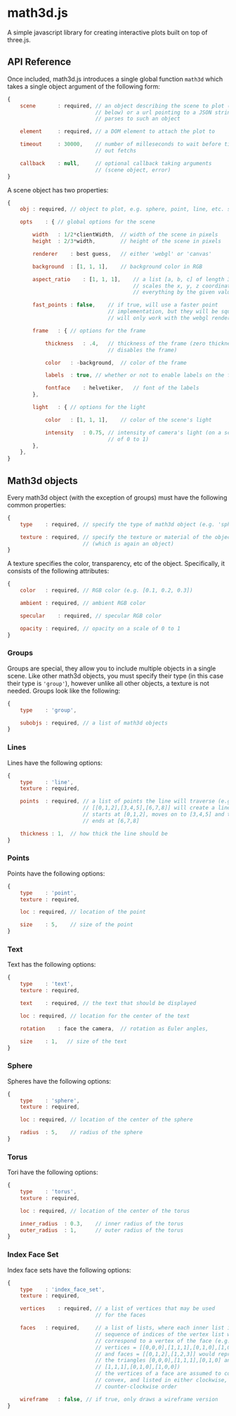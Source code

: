 # math3d.js

A simple javascript library for creating interactive plots built on top of
three.js.

## API Reference

Once included, math3d.js introduces a single global function `math3d` which
takes a single object argument of the following form:

```javascript
{
    scene       : required, // an object describing the scene to plot (see
                            // below) or a url pointing to a JSON string that
                            // parses to such an object

    element     : required, // a DOM element to attach the plot to

    timeout     : 30000,    // number of milleseconds to wait before timing
                            // out fetchs

    callback    : null,     // optional callback taking arguments
                            // (scene object, error)
}
```

A scene object has two properties:
```javascript
{
    obj : required, // object to plot, e.g. sphere, point, line, etc. see below

    opts    : { // global options for the scene

        width   : 1/2*clientWidth,  // width of the scene in pixels
        height  : 2/3*width,        // height of the scene in pixels

        renderer    : best guess,   // either 'webgl' or 'canvas'

        background  : [1, 1, 1],    // background color in RGB

        aspect_ratio    : [1, 1, 1],    // a list [a, b, c] of length 3, which
                                        // scales the x, y, z coordinates of
                                        // everything by the given values

        fast_points : false,    // if true, will use a faster point
                                // implementation, but they will be square and
                                // will only work with the webgl renderer

        frame   : { // options for the frame

            thickness   : .4,   // thickness of the frame (zero thickness
                                // disables the frame)

            color   : -background,  // color of the frame

            labels  : true, // whether or not to enable labels on the frame

            fontface    : helvetiker,   // font of the labels
        },

        light   : { // options for the light

            color   : [1, 1, 1],    // color of the scene's light

            intensity   : 0.75, // intensity of camera's light (on a scale
                                // of 0 to 1)
        },
    },
}
```

## Math3d objects

Every math3d object (with the exception of groups) must have the following
common properties:

```javascript
{
    type    : required, // specify the type of math3d object (e.g. 'sphere')

    texture : required, // specify the texture or material of the object
                        // (which is again an object)
}
```

A texture specifies the color, transparency, etc of the object. Specifically,
it consists of the following attributes:

```javascript
{
    color   : required, // RGB color (e.g. [0.1, 0.2, 0.3])

    ambient : required, // ambient RGB color

    specular    : required, // specular RGB color

    opacity : required, // opacity on a scale of 0 to 1
}
```

### Groups

Groups are special, they allow you to include multiple objects
in a single scene. Like other math3d objects, you must specify
their type (in this case their type is `'group'`), however
unlike all other objects, a texture is not needed. Groups
look like the following:

```javascript
{
    type    : 'group',

    subobjs : required, // a list of math3d objects
}
```

### Lines

Lines have the following options:

```javascript
{
    type    : 'line',
    texture : required,

    points  : required, // a list of points the line will traverse (e.g.
                        // [[0,1,2],[3,4,5],[6,7,8]] will create a line that
                        // starts at [0,1,2], moves on to [3,4,5] and then
                        // ends at [6,7,8]

    thickness : 1,  // how thick the line should be
}
```

### Points

Points have the following options:

```javascript
{
    type    : 'point',
    texture : required,

    loc : required, // location of the point

    size    : 5,    // size of the point
}
```

### Text

Text has the following options:

```javascript
{
    type    : 'text',
    texture : required,

    text    : required, // the text that should be displayed

    loc : required, // location for the center of the text

    rotation    : face the camera,  // rotation as Euler angles,

    size    : 1,   // size of the text
}
```

### Sphere

Spheres have the following options:

```javascript
{
    type    : 'sphere',
    texture : required,

    loc : required, // location of the center of the sphere

    radius  : 5,    // radius of the sphere
}
```

### Torus

Tori have the following options:

```javascript
{
    type    : 'torus',
    texture : required,

    loc : required, // location of the center of the torus

    inner_radius  : 0.3,    // inner radius of the torus
    outer_radius  : 1,      // outer radius of the torus
}
```

### Index Face Set

Index face sets have the following options:

```javascript
{
    type    : 'index_face_set',
    texture : required,

    vertices    : required, // a list of vertices that may be used
                            // for the faces

    faces   : required,     // a list of lists, where each inner list is a
                            // sequence of indices of the vertex list which
                            // correspond to a vertex of the face (e.g. if
                            // vertices = [[0,0,0],[1,1,1],[0,1,0],[1,0,0]],
                            // and faces = [[0,1,2],[1,2,3]] would represent
                            // the triangles [0,0,0],[1,1,1],[0,1,0] and
                            // [1,1,1],[0,1,0],[1,0,0])
                            // the vertices of a face are assumed to coplanar,
                            // convex, and listed in either clockwise, or
                            // counter-clockwise order

    wireframe   : false, // if true, only draws a wireframe version
}
```
